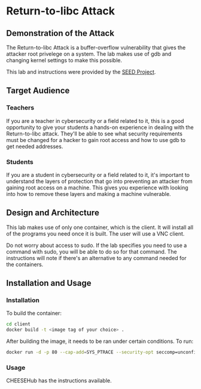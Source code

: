 # Return-to-libc Attack

## Demonstration of the Attack

The Return-to-libc Attack is a buffer-overflow vulnerability that gives the attacker root privelege on a system. The lab makes use of gdb and changing kernel settings to make this possible.

This lab and instructions were provided by the [SEED Project](https://seedsecuritylabs.org/).

## Target Audience

### Teachers
If you are a teacher in cybersecurity or a field related to it, this is a good opportunity to give your students a hands-on experience in dealing with the Return-to-libc attack. They'll be able to see what security requirements must be changed for a hacker to gain root access and how to use gdb to get needed addresses.

### Students
If you are a student in cybersecurity or a field related to it, it's important to understand the layers of protection that go into preventing an attacker from gaining root access on a machine. This gives you experience with looking into how to remove these layers and making a machine vulnerable.

## Design and Architecture
This lab makes use of only one container, which is the client. It will install all of the programs you need once it is built. The user will use a VNC client. 

Do not worry about access to sudo. If the lab specifies you need to use a command with sudo, you will be able to do so for that command. The instructions will note if there's an alternative to any command needed for the containers.

## Installation and Usage

### Installation
To build the container:
```bash
cd client
docker build -t <image tag of your choice> .
```

After building the image, it needs to be ran under certain conditions. To run:
```bash
docker run -d -p 80 --cap-add=SYS_PTRACE --security-opt seccomp=unconfined <image tag name>
```

### Usage
CHEESEHub has the instructions available.
